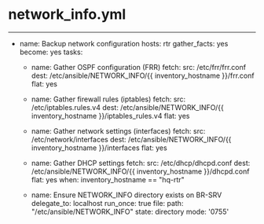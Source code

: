 # network_info.yml
---
- name: Backup network configuration
  hosts: rtr
  gather_facts: yes
  become: yes
  tasks:
    - name: Gather OSPF configuration (FRR)
      fetch:
        src: /etc/frr/frr.conf
        dest: /etc/ansible/NETWORK_INFO/{{ inventory_hostname }}/frr.conf
        flat: yes

    - name: Gather firewall rules (iptables)
      fetch:
        src: /etc/iptables.rules.v4
        dest: /etc/ansible/NETWORK_INFO/{{ inventory_hostname }}/iptables_rules.v4
        flat: yes

    - name: Gather network settings (interfaces)
      fetch:
        src: /etc/network/interfaces
        dest: /etc/ansible/NETWORK_INFO/{{ inventory_hostname }}/interfaces
        flat: yes

    - name: Gather DHCP settings
      fetch:
        src: /etc/dhcp/dhcpd.conf
        dest: /etc/ansible/NETWORK_INFO/{{ inventory_hostname }}/dhcpd.conf
        flat: yes
      when: inventory_hostname == "hq-rtr"

    - name: Ensure NETWORK_INFO directory exists on BR-SRV
      delegate_to: localhost
      run_once: true
      file:
        path: "/etc/ansible/NETWORK_INFO"
        state: directory
        mode: '0755'
